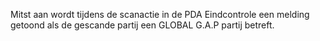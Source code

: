 Mitst aan wordt tijdens de scanactie in de PDA Eindcontrole een melding getoond als de gescande partij een GLOBAL G.A.P partij betreft.

